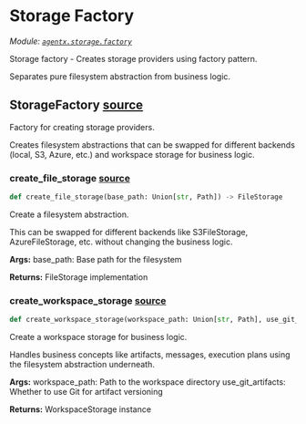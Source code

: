 # Storage Factory

*Module: [`agentx.storage.factory`](https://github.com/dustland/agentx/blob/main/src/agentx/storage/factory.py)*

Storage factory - Creates storage providers using factory pattern.

Separates pure filesystem abstraction from business logic.

## StorageFactory <a href="https://github.com/dustland/agentx/blob/main/src/agentx/storage/factory.py#L18" class="source-link" title="View source code">source</a>

Factory for creating storage providers.

Creates filesystem abstractions that can be swapped for different backends
(local, S3, Azure, etc.) and workspace storage for business logic.

### create_file_storage <a href="https://github.com/dustland/agentx/blob/main/src/agentx/storage/factory.py#L27" class="source-link" title="View source code">source</a>

```python
def create_file_storage(base_path: Union[str, Path]) -> FileStorage
```

Create a filesystem abstraction.

This can be swapped for different backends like S3FileStorage,
AzureFileStorage, etc. without changing the business logic.

**Args:**
    base_path: Base path for the filesystem

**Returns:**
    FileStorage implementation

### create_workspace_storage <a href="https://github.com/dustland/agentx/blob/main/src/agentx/storage/factory.py#L48" class="source-link" title="View source code">source</a>

```python
def create_workspace_storage(workspace_path: Union[str, Path], use_git_artifacts: bool = True) -> WorkspaceStorage
```

Create a workspace storage for business logic.

Handles business concepts like artifacts, messages, execution plans
using the filesystem abstraction underneath.

**Args:**
    workspace_path: Path to the workspace directory
    use_git_artifacts: Whether to use Git for artifact versioning

**Returns:**
    WorkspaceStorage instance
